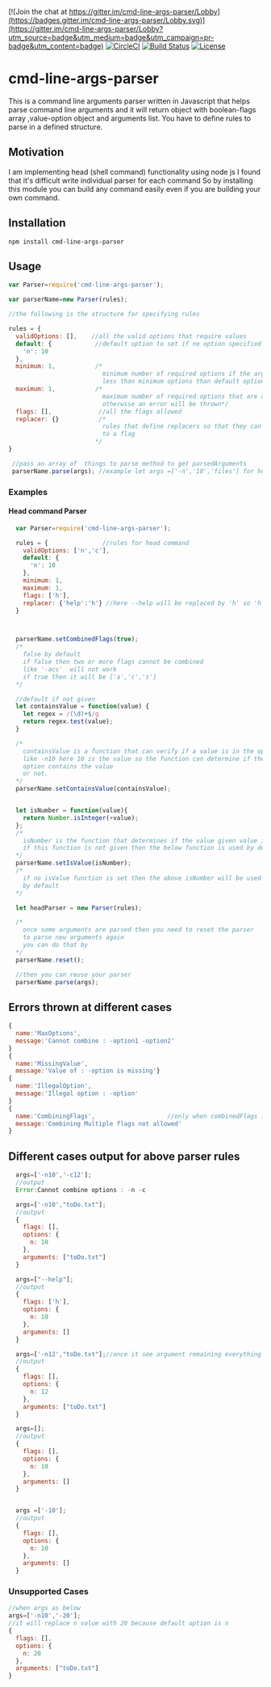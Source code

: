 [![Join the chat at https://gitter.im/cmd-line-args-parser/Lobby](https://badges.gitter.im/cmd-line-args-parser/Lobby.svg)](https://gitter.im/cmd-line-args-parser/Lobby?utm_source=badge&utm_medium=badge&utm_campaign=pr-badge&utm_content=badge) [![CircleCI](https://circleci.com/gh/nrjais/cmd-line-args-parser/tree/master.svg?style=shield&circle-token=897e6a1defad17b1f69f974d5457ac530f4c0f7f)](https://circleci.com/gh/nrjais/cmd-line-args-parser/tree/master) [![Build Status](https://travis-ci.org/nrjais/cmd-line-args-parser.svg?branch=master)](https://travis-ci.org/nrjais/cmd-line-args-parser) [![License](https://img.shields.io/badge/License-Apache%202.0-blue.svg)](https://opensource.org/licenses/Apache-2.0)

# cmd-line-args-parser

This is a command line arguments parser written in Javascript that helps parse command line arguments and it will return object with boolean-flags array ,value-option object and arguments list. You have to define rules to parse in a defined structure.

## Motivation

I am implementing head (shell command) functionality using node js I found that it's difficult write individual parser for each command So by installing this module you can build any command easily even if you are building your own command.

## Installation

`npm install cmd-line-args-parser`

## Usage

```javascript
var Parser=require('cmd-line-args-parser');

var parserName=new Parser(rules);

//the following is the structure for specifying rules

rules = {
  validOptions: [],    //all the valid options that require values
  default: {            //default option to set if no option specified
    'n': 10
  },
  minimum: 1,           /*
                          minimum number of required options if the arguments have
                          less than minimum options than default option will be set*/
  maximum: 1,           /*
                          maximum number of required options that are allowed
                          otherwise an error will be thrown*/
  flags: [],             //all the flags allowed
  replacer: {}           /*
                          rules that define replacers so that they can be converted
                          to a flag
                        */
}

 //pass an array of  things to parse method to get parsedArguments
 parserName.parse(args); //example let args =['-n','10','files'] for head
```

### Examples

#### Head command Parser

```javascript
  var Parser=require('cmd-line-args-parser');

  rules = {               //rules for head command
    validOptions: ['n','c'],
    default: {
      'n': 10
    },
    minimum: 1,
    maximum: 1,
    flags: ['h'],
    replacer: {'help':'h'} //here --help will be replaced by 'h' so 'h' should be valid flag
  }



  parserName.setCombinedFlags(true);
  /*
    false by default
    if false then two or more flags cannot be combined
    like '-acs'  will not work
    if true then it will be ['a','c','s']
  */

  //default if not given
  let containsValue = function(value) {
    let regex = /(\d)+$/g
    return regex.test(value);
  }

  /*
    containsValue is a function that can verify if a value is in the option or not
    like -n10 here 10 is the value so the function can determine if the
    option contains the value
    or not.
  */
  parserName.setContainsValue(containsValue);


  let isNumber = function(value){
    return Number.isInteger(+value);
  };
  /*
    isNumber is the function that determines if the value given value is legal or not
    if this function is not given then the below function is used by default.
  */
  parserName.setIsValue(isNumber);
  /*
    if no isValue function is set then the above isNumber will be used
    by default
  */

  let headParser = new Parser(rules);

  /*
    once some arguments are parsed then you need to reset the parser
    to parse new arguments again
    you can do that by
  */
  parserName.reset();

  //then you can reuse your parser
  parserName.parse(args);

```

## Errors thrown at different cases

```javascript
{
  name:'MaxOptions',
  message:'Cannot combine : -option1 -option2'
}
{
  name:'MissingValue',
  message:'Value of : -option is missing'}
{
  name:'IllegalOption',
  message:'Illegal option : -option'
}
{
  name:'CombiningFlags',                    //only when combinedFlags is set false
  message:'Combining Multiple flags not allowed'
}
```

## Different cases output for above parser rules

```javascript
  args=['-n10','-c12'];
  //output
  Error:Cannot combine options : -n -c

  args=['-n10',"toDo.txt"];
  //output
  {
    flags: [],
    options: {
      n: 10
    },
    arguments: ["toDo.txt"]
  }

  args=["--help"];
  //output
  {
    flags: ['h'],
    options: {
      n: 10
    },
    arguments: []
  }

  args=['-n12',"toDo.txt"];//once it see argument remaining everything is argument
  //output
  {
    flags: [],
    options: {
      n: 12
    },
    arguments: ["toDo.txt"]
  }

  args=[];
  //output
  {
    flags: [],
    options: {
      n: 10
    },
    arguments: []
  }


  args =['-10'];
  //output
  {
    flags: [],
    options: {
      n: 10
    },
    arguments: []
  }
```

### Unsupported Cases

```javascript
//when args as below
args=['-n10','-20'];
//it will replace n value with 20 because default option is n
{
  flags: [],
  options: {
    n: 20
  },
  arguments: ["toDo.txt"]
}
```
